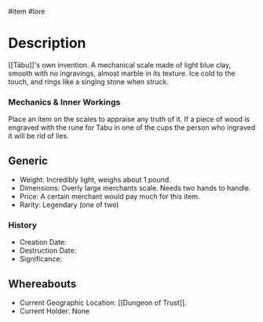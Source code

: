 #item #lore 
# Description
[[Tābu]]'s own invention. A mechanical scale made of light blue clay, smooth with no ingravings, almost marble in its texture.
Ice cold to the touch, and rings like a singing stone when struck.

### Mechanics & Inner Workings
Place an item on the scales to appraise any truth of it.
If a piece of wood is engraved with the rune for Tabu in one of the cups the person who ingraved it will be rid of lies.


## Generic
- Weight: Incredibly light, weighs about 1 pound.
- Dimensions: Overly large merchants scale. Needs two hands to handle.
- Price: A certain merchant would pay much for this item.
- Rarity: Legendary (one of two)

### History
- Creation Date:
- Destruction Date:
- Significance:

## Whereabouts
- Current Geographic Location: [[Dungeon of Trust]].
- Current Holder: None